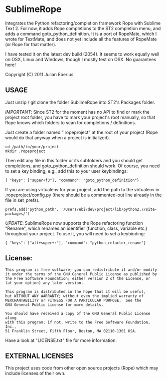 **SublimeRope**
===========================

Integrates the Python refactoring/completion framework Rope with Sublime Text 2.
For now, it adds Rope completions to the ST2 completion menu, and adds a command goto_python_definition. It is a port of RopeMate, which I wrote for TextMate, and does not yet include all the features of RopeMate (or Rope for that matter).

I have tested it on the latest dev build (2054). It seems to work equally well on OSX, Linux and Windows, though I mostly test on OSX. 
No guarantees here!

Copyright (C) 2011 Julian Eberius

USAGE
-----

Just unzip / git clone the folder SublimeRope into ST2's Packages folder.

*IMPORTANT*: Since ST2 for the moment has no API to find or mark the project root folder, you have to mark your project's root manually, so that Rope knows which folders to scan for completions / definitions.

Just create a folder named ".ropeproject" at the root of your project (Rope would do that anyway when a project is initialized). 

    cd /path/to/your/project
    mkdir .ropeproject

Then edit any file in this folder or its subfolders and you should get completions, and goto_python_definition should work. Of course, you need to set a key binding, e.g., add this to your user keybindings:

    { "keys": ["super+f3"], "command": "goto_python_definition"}

If you are using virtualenv for your project, add the path to the virtualenv in .ropeproject/config.py (there should be a commented-out line already in the file in set_prefs).

    prefs.add('python_path', '/Users/ebi/dev/project/lib/python2.7/site-packages/')

*UPDATE*: SublimeRope now supports the Rope refactoring function "Rename", which renames an identifier (function, class, variable etc.) throughout your project. To use it, you will need to set a keybinding:

    { "keys": ["alt+super+r"], "command": "python_refactor_rename"}

License: 
--------

    This program is free software; you can redistribute it and/or modify
    it under the terms of the GNU General Public License as published by
    the Free Software Foundation; either version 2 of the License, or
    (at your option) any later version.

    This program is distributed in the hope that it will be useful,
    but WITHOUT ANY WARRANTY; without even the implied warranty of
    MERCHANTABILITY or FITNESS FOR A PARTICULAR PURPOSE.  See the
    GNU General Public License for more details.

    You should have received a copy of the GNU General Public License along
    with this program; if not, write to the Free Software Foundation, Inc.,
    51 Franklin Street, Fifth Floor, Boston, MA 02110-1301 USA.

Have a look at "LICENSE.txt" file for more information.

EXTERNAL LICENSES
-----------------
This project uses code from other open source projects (Rope) 
which may include licenses of their own.
